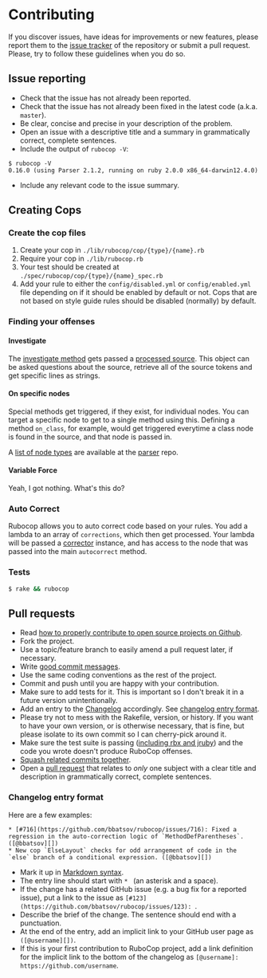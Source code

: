 # Contributing

If you discover issues, have ideas for improvements or new features,
please report them to the [issue tracker][1] of the repository or
submit a pull request. Please, try to follow these guidelines when you
do so.

## Issue reporting

* Check that the issue has not already been reported.
* Check that the issue has not already been fixed in the latest code
  (a.k.a. `master`).
* Be clear, concise and precise in your description of the problem.
* Open an issue with a descriptive title and a summary in grammatically correct,
  complete sentences.
* Include the output of `rubocop -V`:

```
$ rubocop -V
0.16.0 (using Parser 2.1.2, running on ruby 2.0.0 x86_64-darwin12.4.0)
```

* Include any relevant code to the issue summary.

## Creating Cops

### Create the cop files

1) Create your cop in `./lib/rubocop/cop/{type}/{name}.rb`
2) Require your cop in `./lib/rubocop.rb`
3) Your test should be created at `./spec/rubocop/cop/{type}/{name}_spec.rb`
4) Add your rule to either the `config/disabled.yml` or `config/enabled.yml` file depending on if it should be enabled by default or not. Cops that are not based on style guide rules should be disabled (normally) by default.

### Finding your offenses

#### Investigate

The [investigate method](lib/rubocop/cop/style/semicolon.rb#L11) gets passed a [processed source](lib/rubocop/processed_source.rb). This object can be asked questions about the source, retrieve all of the source tokens and get specific lines as strings.

#### On specific nodes

Special methods get triggered, if they exist, for individual nodes. You can target a specific node to get to a single method using this. Defining a method `on_class`, for example, would get triggered everytime a class node is found in the source, and that node is passed in.

A [list of node types](https://github.com/whitequark/parser/blob/master/lib/parser/meta.rb) are available at the [parser](https://github.com/whitequark/parser) repo.

#### Variable Force

Yeah, I got nothing. What's this do?

### Auto Correct

Rubocop allows you to auto correct code based on your rules. You add a lambda to an array of `corrections`, which then get processed. Your lambda will be passed a [corrector](lib/rubocop/cop/corrector.rb) instance, and has access to the node that was passed into the main `autocorrect` method.

### Tests

~~~ bash
$ rake && rubocop
~~~

## Pull requests

* Read [how to properly contribute to open source projects on Github][2].
* Fork the project.
* Use a topic/feature branch to easily amend a pull request later, if necessary.
* Write [good commit messages][3].
* Use the same coding conventions as the rest of the project.
* Commit and push until you are happy with your contribution.
* Make sure to add tests for it. This is important so I don't break it
  in a future version unintentionally.
* Add an entry to the [Changelog](CHANGELOG.md) accordingly. See [changelog entry format](#changelog-entry-format).
* Please try not to mess with the Rakefile, version, or history. If
  you want to have your own version, or is otherwise necessary, that
  is fine, but please isolate to its own commit so I can cherry-pick
  around it.
* Make sure the test suite is passing ([including rbx and jruby][7]) and the code you wrote doesn't produce
  RuboCop offenses.
* [Squash related commits together][5].
* Open a [pull request][4] that relates to *only* one subject with a clear title
  and description in grammatically correct, complete sentences.

### Changelog entry format

Here are a few examples:

```
* [#716](https://github.com/bbatsov/rubocop/issues/716): Fixed a regression in the auto-correction logic of `MethodDefParentheses`. ([@bbatsov][])
* New cop `ElseLayout` checks for odd arrangement of code in the `else` branch of a conditional expression. ([@bbatsov][])
```

* Mark it up in [Markdown syntax][6].
* The entry line should start with `* ` (an asterisk and a space).
* If the change has a related GitHub issue (e.g. a bug fix for a reported issue), put a link to the issue as `[#123](https://github.com/bbatsov/rubocop/issues/123): `.
* Describe the brief of the change. The sentence should end with a punctuation.
* At the end of the entry, add an implicit link to your GitHub user page as `([@username][])`.
* If this is your first contribution to RuboCop project, add a link definition for the implicit link to the bottom of the changelog as `[@username]: https://github.com/username`.

[1]: https://github.com/bbatsov/rubocop/issues
[2]: http://gun.io/blog/how-to-github-fork-branch-and-pull-request
[3]: http://tbaggery.com/2008/04/19/a-note-about-git-commit-messages.html
[4]: https://help.github.com/articles/using-pull-requests
[5]: http://gitready.com/advanced/2009/02/10/squashing-commits-with-rebase.html
[6]: http://daringfireball.net/projects/markdown/syntax
[7]: http://blog.stwrt.ca/2013/09/06/installing-rubinius-with-rbenv
